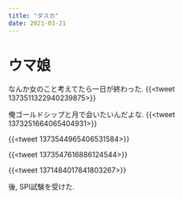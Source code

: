 ```yaml
---
title: "ダスカ"
date: 2021-03-21
---
```


# ウマ娘
なんか女のこと考えてたら一日が終わった.
{{<tweet 1373511322940239875>}}

俺ゴールドシップと月で会いたいんだよな.
{{<tweet 1373251664065404931>}}

{{<tweet 1373544965406531584>}}

{{<tweet 1373547616886124544>}}

{{<tweet 1371484017841803267>}}

後, SPI試験を受けた.